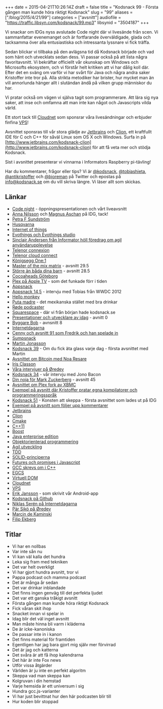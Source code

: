 +++
date = 2015-04-21T10:26:14Z
draft = false
title = "Kodsnack 99 - Första gången man kunde höra riktigt Kodsnack"
slug = "99"
aliases = ["/blog/2015/4/21/99"]
categories = ["avsnitt"]
audiofile = "https://traffic.libsyn.com/kodsnack/99.mp3"
libsynid = "3504187"
+++

Vi snackar om IDGs nyss avslutade Code night där vi livesände från scen. Vi sammanfattar evenemanget och är fortfarande överväldigade, glada och tacksamma över alla entusiastiska och intressanta lyssnare vi fick träffa.

Sedan blickar vi tillbaka på den avlägsna tid då Kodsnack började och vad som hänt och utvecklats sedan dess. Vi passar också på att lista några favoritavsnitt. Vi bekräftar officiellt vår okunskap om Windows och Microsofts ekosystem, och vi förstår helt kritiken att vi har dålig koll där. Efter det en sväng om varför vi har svårt för Java och några andra saker Kristoffer inte tror på. Alla strikta metodiker har brister, hur mycket man än vill annorlunda hänger allt i slutändan ändå på vilken grupp människor du har.

Vi pratar också om vägen vi själva tagit som programmerare. Att lära sig nya saker, att inse och omfamna att man inte kan något och Javascripts vilda värld.

Ett stort tack till [Cloudnet](http://www.cloudnet.se) som sponsrar våra livesändningar och erbjuder finfina  [VPS](http://en.wikipedia.org/wiki/Virtual_private_server)!

Avsnittet sponsras till vår stora glädje av [Jetbrains](http://www.jetbrains.com) och [Clion](http://www.jetbrains.com/kodsnack-clion), ett kraftfullt IDE för C och C++ för såväl Linux som OS X och Windows. Surfa in på [http://www.jetbrains.com/kodsnack-clion](http://www.jetbrains.com/kodsnack-clion) för att få veta mer och stödja Kodsnack.

Sist i avsnittet presenterar vi vinnarna i Informators Raspberry pi-tävling!

Har du kommentarer, frågor eller tips? Vi är [@kodsnack](https://www.twitter.com/kodsnack), [@tobiashieta](https://www.twitter.com/tobiashieta), [@antikristoffer](https://www.twitter.com/antikristoffer) och [@bjoreman](https://www.twitter.com/bjoreman) på Twitter och epostas på [info@kodsnack.se](mailto:info@kodsnack.se) om du vill skriva längre. Vi läser allt som skickas.

## Länkar ##
* [Code night](http://computersweden.idg.se/2.2683/1.621811/godbitarna-fran-code-night?queryText=code%20night) - öppningspresentationen och vårt liveavsnitt
* [Anna Nilsson](http://se.linkedin.com/pub/anna-nilsson/11/777/134) och [Magnus Aschan](http://twitter.com/#!/magnusaschan) på IDG, tack!
* [Petra F Sundström](https://www.twitter.com/petrasunds)
* [Husqvarna](http://www.husqvarnagroup.com/en)
* [Internet of things](http://en.wikipedia.org/wiki/Internet_of_Things)
* [Evothings och Evothings studio](http://evothings.com/)
* [Sinclair Andersen från Informator höll föredrag om agil användarupplevelse](http://informatorutbildning.blogspot.se/2015/03/agile-ux-att-anvandartesta-i.html)
* [Telenor connexion](http://www.telenorconnexion.com/)
* [Telenor cloud connect](http://www.telenorconnexion.com/stories/end-to-end-solution)
* [Königsegg One:1](http://koenigsegg.com/one1/)
* [Master of the mix matrix](https://kodsnack.se/29.5/) - avsnitt 29.5
* [Större än båda dina barn](https://kodsnack.se/28.5/) - avsnitt 28.5
* [Cocoaheads Göteborg](http://www.meetup.com/cocoaheads-goteborg/)
* [Plex på Apple TV](http://www.99mac.se/artikel/4143-anvand-plex-i-apple-tv-utan-jailbreak) - som det funkade förr i tiden
* [Appsnack](http://appsnack.se/)
* [Appsnack 14,5](http://www.apptv.se/appsnack/wwdc-intervju-med-tobias-hieta/) - intervju med Tobias från WWDC 2012
* [Hello monkey](http://hellomonkey.net/)
* [Puta madre](http://www.putamadre.se/) - det mexikanska stället med bra drinkar
* [Røde podcaster](http://www.rode.com/microphones/podcaster)
* [Squarespace](http://squarespace.com/) - där vi från början hade kodsnack.se
* [Presentationer och utvecklare av idag](https://kodsnack.se/0/) - avnitt 0
* [Byggare Bob](https://kodsnack.se/8/) - avnsnitt 8
* [Internetdagarna](https://internetdagarna.se/)
* [Cenny och avsnitt 91 som Fredrik och han spelade in](https://kodsnack.se/91/)
* [Sumpsnack](http://www.kodsnack.se/sumpsnack)
* [Martin Jonasson](https://twitter.com/grapefrukt)
* [Kodsnack 39](https://kodsnack.se/39/) - Om du fick äta glass varje dag - första avsnittet med Martin
* [Avsnittet om Bitcoin med Noa Resare](https://kodsnack.se/42/)
* [Iris Classon](http://irisclasson.com/)
* [Våra intervjuer på Øredev](https://kodsnack.se/video/)
* [Kodsnack 34](https://kodsnack.se/34/) - vår intervju med Jono Bacon
* [Din noja för Mark Zuckerberg](https://kodsnack.se/45/) - avsnitt 45
* [Avsnittet om Plex fork av XBMC](https://kodsnack.se/12/)
* [Exempel på avsnitt där Kristoffer pratar egna kompilatorer och programmeringsspråk](https://kodsnack.se/56/)
* [Kodsnack 51](https://kodsnack.se/51/) - Konsten att skeppa - första avsnittet som lades ut på IDG
* [Exempel på avsnitt som följer upp kommentarer](https://kodsnack.se/86/)
* [Jetbrains](http://www.jetbrains.com)
* [Clion](http://www.jetbrains.com/kodsnack-clion)
* [Cmake](http://www.cmake.org/overview/)
* [C++11](http://en.wikipedia.org/wiki/C%2B%2B11)
* [Boost](http://en.wikipedia.org/wiki/Boost_%28C%2B%2B_libraries%29)
* [Java enterprise edition](http://en.wikipedia.org/wiki/Java_Platform,_Enterprise_Edition)
* [Objektorienterad programmering](http://en.wikipedia.org/wiki/Object-oriented_programming)
* [Agil utveckling](http://en.wikipedia.org/wiki/Agile_software_development)
* [TDD](http://en.wikipedia.org/wiki/Test-driven_development)
* [SOLID-principerna](http://en.wikipedia.org/wiki/SOLID_%28object-oriented_design%29)
* [Futures och promises i Javascript](https://developer.mozilla.org/en-US/docs/Web/JavaScript/Reference/Global_Objects/Promise)
* [GCC skrevs om i C++](https://lwn.net/Articles/542457/)
* [EGCS](http://en.wikipedia.org/wiki/GNU_Compiler_Collection#History)
* [Virtuell DOM](http://en.wikipedia.org/wiki/React_%28JavaScript_library%29#Virtual_DOM)
* [Cloudnet](http://www.cloudnet.se)
* [VPS](http://en.wikipedia.org/wiki/Virtual_private_server)
* [Erik Jansson](https://github.com/Meldanya) - som skrivit vår Android-app
* [Kodsnack på Github](https://github.com/kodsnack)
* [Niklas Serén på Internetdagarna](https://twitter.com/nikvilarino)
* [Pär Sikö på Øredev](https://www.linkedin.com/pub/p%C3%A4r-sik%C3%B6/1/203/94)
* [Marcin de Kaminski](http://dekaminski.se/)
* [Filip Ekberg](https://twitter.com/fekberg)

## Titlar ##
* Vi har en nollbas
* Var inte sån nu
* Vi kan väl kalla det hundra
* Leka sig fram med tekniken
* Det var helt overkligt
* Vi har gjort hundra avsnitt, tror vi
* Pappa podcast och mamma podcast
* Det är många år sedan
* Det var drinkar inblandade
* Det finns ingen genväg till det perfekta ljudet
* Det var ett ganska tråkigt avsnitt
* Första gången man kunde höra riktigt Kodsnack
* Fick våran skit ihop
* Snacket innan vi spelar in
* Idag blir det väl inget avsnitt
* Man måste hinna bli varm i kläderna
* De är icke-kanoniska
* De passar inte in i kanon
* Det finns material för framtiden
* Egentligen har jag bara gjort mig själv mer förvirrad
* Det är jag och katterna
* Det svåra är att få ihop kalendrarna
* Det här är inte Fox news
* Utför vissa åtgärder
* Världen är ju inte en perfekt algoritm
* Skeppa vad man skeppa kan
* Kolgruvan i din hemstad
* Varje hemsida är ett universum i sig
* Hundra gcc.js-varianter
* Vi har just bevittnat hur den här podcasten blir till
* Hur koden blir stoppad